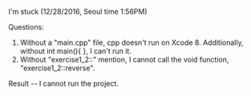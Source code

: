 I'm stuck (12/28/2016, Seoul time 1:56PM)

Questions: 

1. Without a "main.cpp" file, cpp doesn't run on Xcode 8. Additionally, without int main(){ }, I can't run it. 
2. Without "exercise1_2::" mention, I cannot call the void function, "exercise1_2::reverse". 

Result -- I cannot run the project. 
